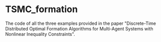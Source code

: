 # TSMC_formation
The code of all the three examples provided in the paper "Discrete-Time Distributed Optimal Formation Algorithms for Multi-Agent Systems with Nonlinear Inequality Constraints".
